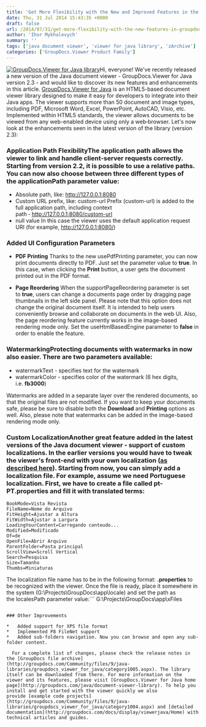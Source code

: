 ```yaml
---
title: 'Get More Flexibility with the New and Improved Features in the GroupDocs.Viewer for Java Library 2.3'
date: Thu, 31 Jul 2014 15:43:35 +0000
draft: false
url: /2014/07/31/get-more-flexibility-with-the-new-features-in-groupdocs-viewer-for-java-library-2-3/
author: 'Ihor Mykhalevych'
summary: ''
tags: ['java document viewer', 'viewer for java library', 'zArchive']
categories: ['GroupDocs.Viewer Product Family']
---
```


[![GroupDocs.Viewer for Java library](https://blog.groupdocs.com/wp-content/uploads/sites/4/2014/06/GD_VWR_JavaIcon_1141.png)](http://groupdocs.com/java/document-viewer-library)Hi, everyone! We've recently released a new version of the Java document viewer - GroupDocs.Viewer for Java version 2.3 - and would like to discover its new features and enhancements in this article. [GroupDocs.Viewer for Java](http://groupdocs.com/java/document-viewer-library) is an HTML5-based document viewer library designed to make it easy for developers to integrate into their Java apps. The viewer supports more than 50 document and image types, including PDF, Microsoft Word, Excel, PowerPoint, AutoCAD, Visio, etc. Implemented within HTML5 standards, the viewer allows documents to be viewed from any web-enabled device using only a web‑browser. Let's now look at the enhancements seen in the latest version of the library (version 2.3):

### Application Path FlexibilityThe application path allows the viewer to link and handle client-server requests correctly. Starting from version 2.2, it is possible to use a relative paths. You can now also choose between three different types of the applicationPath parameter value:

*   Absolute path, like: http://127.0.0.1:8080
*   Custom URL prefix, like: custom-url Prefix (custom-url) is added to the full application path, including context path ‑ http://127.0.0.1:8080/custom-url
*   null value In this case the viewer uses the default application request URI (for example, http://127.0.0.1:8080/)

### Added UI Configuration Parameters

*   **PDF Printing** Thanks to the new usePdfPrinting parameter, you can now print documents directly to PDF. Just set the parameter value to **true**. In this case, when clicking the **Print** button, a user gets the document printed out in the PDF format.

*   **Page Reordering** When the supportPageReordering parameter is set to **true**, users can change a documents page order by dragging page thumbnails in the left side panel. Please note that this option does not change the original document itself. It is intended to help users conveniently browse and collaborate on documents in the web UI. Also, the page reordering feature currently works in the image-based rendering mode only. Set the useHtmlBasedEngine parameter to **false** in order to enable the feature.

### WatermarkingProtecting documents with watermarks in now also easier. There are two parameters available:

*   watermarkText - specifies text for the watermark
*   watermarkColor - specifies color of the watermark (6 hex digits, i.e. **fb3000**)

Watermarks are added in a separate layer over the rendered documents, so that the original files are not modified. If you want to keep your documents safe, please be sure to disable both the **Download** and **Printing** options as well. Also, please note that watermarks can be added in the image-based rendering mode only.

### Custom LocalizationAnother great feature added in the latest versions of the Java document viewer - support of custom localizations. In the earlier versions you would have to tweak the viewer's front-end with your own localization ([as described here](https://docs.groupdocs.com/viewer/java)). Starting from now, you can simply add a localization file. For example, assume we need Portuguese localization. First, we have to create a file called **pt-PT.properties** and fill it with translated terms:

```
BookMode=Vista Revista
FileName=Nome do Arquivo
FitHeight=Ajustar a Altura
FitWidth=Ajustar a Largura
LoadingYourContent=Carregando conteudo...
Modified=Modificado
Of=de
OpenFile=Abrir Arquivo
ParentFolder=Pasta principal
ScrollView=Scroll Vertical
Search=Pesquisa
Size=Tamanho
Thumbs=Miniaturas
```

The localization file name has to be in the following format: **<locale>.properties** to be recognized with the viewer. Once the file is ready, place it somewhere in the system (G:\\Projects\\GroupDocs\\app\\locale) and set the path as the localesPath parameter value:```
G:\\Projects\\GroupDocs\\app\\xFiles
```**Please note.** This value has to be strictly directory path only. Do not append the locale file name to the path, since GroupDocs.Viewer automatically picks up an appropriate localization for your system. So you can place several localization files in that directory.

### Other Improvements

*   Added support for XPS file format
*   Implemented P8 FileNet support
*   Added sub-folders navigation. Now you can browse and open any sub-folder content.

  For a complete list of changes, please check the release notes in the [GroupDocs file archive](http://groupdocs.com/Community/files/9/java-libraries/groupdocs_viewer_for_java/category1005.aspx). The library itself can be downloaded from there. For more information on the viewer and its features, please visit [GroupDocs.Viewer for Java home page](http://groupdocs.com/java/document-viewer-library). To help you install and get started with the viewer quickly we also provide [example code projects](http://groupdocs.com/Community/files/9/java-libraries/groupdocs_viewer_for_java/category1004.aspx) and [detailed documentation](http://groupdocs.com/docs/display/viewerjava/Home) with technical articles and guides.





